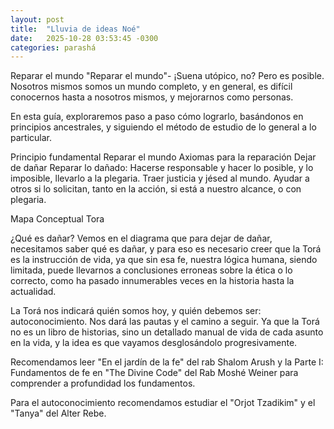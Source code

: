 ```yaml
---
layout: post
title:  "Lluvia de ideas Noé"
date:   2025-10-28 03:53:45 -0300
categories: parashá
---
```

Reparar el mundo
"Reparar el mundo"- ¡Suena utópico, no? Pero es posible. Nosotros mismos somos un mundo completo, y en general, es difícil conocernos hasta a nosotros mismos, y mejorarnos como personas.

En esta guía, exploraremos paso a paso cómo lograrlo, basándonos en principios ancestrales, y siguiendo el método de estudio de lo general a lo particular.

Principio fundamental
Reparar el mundo
Axiomas para la reparación
Dejar de dañar
Reparar lo dañado: Hacerse responsable y hacer lo posible, y lo imposible, llevarlo a la plegaria.
Traer justicia y jésed al mundo. Ayudar a otros si lo solicitan, tanto en la acción, si está a nuestro alcance, o con plegaria.

Mapa Conceptual Tora

¿Qué es dañar?
Vemos en el diagrama que para dejar de dañar, necesitamos saber qué es dañar, y para eso es necesario creer que la Torá es la instrucción de vida, ya que sin esa fe, nuestra lógica humana, siendo limitada, puede llevarnos a conclusiones erroneas sobre la ética o lo correcto, como ha pasado innumerables veces en la historia hasta la actualidad.

La Torá nos indicará quién somos hoy, y quién debemos ser: autoconocimiento. Nos dará las pautas y el camino a seguir. Ya que la Torá no es un libro de historias, sino un detallado manual de vida de cada asunto en la vida, y la idea es que vayamos desglosándolo progresivamente.

Recomendamos leer "En el jardín de la fe" del rab Shalom Arush y la Parte I: Fundamentos de fe en "The Divine Code" del Rab Moshé Weiner para comprender a profundidad los fundamentos.

Para el autoconocimiento recomendamos estudiar el "Orjot Tzadikim" y el "Tanya" del Alter Rebe.
